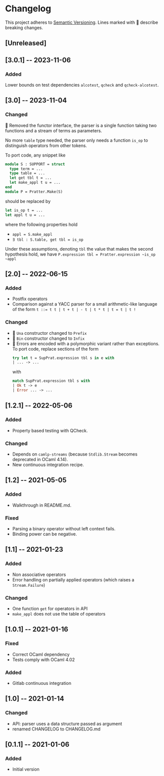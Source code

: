 # Changelog
This project adheres to [Semantic Versioning](https://semver.org/spec/v2.0.0.html).
Lines marked with 🧨 describe breaking changes.

## [Unreleased]

## [3.0.1] -- 2023-11-06

### Added

Lower bounds on test dependencies `alcotest`, `qcheck` and `qcheck-alcotest`.

## [3.0] -- 2023-11-04

### Changed

🧨 Removed the functor interface, the parser is a single function taking two
functions and a stream of terms as parameters.

No more `table` type needed, the parser only needs a function `is_op` to
distinguish operators from other tokens.

To port code, any snippet like
```ocaml
module S : SUPPORT = struct
  type term = ...
  type table = ...
  let get tbl t = ...
  let make_appl t u = ...
end
module P = Pratter.Make(S)
```
should be replaced by
```ocaml
let is_op t = ...
let appl t u = ...
```
where the following properties hold
- `appl = S.make_appl`
- `∃ tbl : S.table, get tbl = is_op`

Under these assumptions,
denoting `tbl` the value that makes the second hypothesis hold,
we have `P.expression tbl = Pratter.expression ~is_op ~appl`

## [2.0] -- 2022-06-15

### Added

- Postfix operators
- Comparison against a YACC parser for a small arithmetic-like language of the form
  `t ::= t t | t + t | - t | t * t | t = t | t !`

### Changed

- 🧨 `Una` constructor changed to `Prefix`
- 🧨 `Bin` constructor changed to `Infix`
- 🧨 Errors are encoded with a polymorphic variant rather than exceptions.
  To port code, replace sections of the form
  ```ocaml
  try let t = SupPrat.expression tbl s in e with
  | ... -> ...
  ```
  with
  ```ocaml
  match SupPrat.expression tbl s with
  | Ok t -> e
  | Error ... -> ...
  ```

## [1.2.1] -- 2022-05-06

### Added

- Property based testing with QCheck.

### Changed

- Depends on `camlp-streams` (because `Stdlib.Stream` becomes deprecated in OCaml 4.14).
- New continuous integration recipe.

## [1.2] -- 2021-05-05

### Added

- Walkthrough in README.md.

### Fixed

- Parsing a binary operator without left context fails.
- Binding power can be negative.

## [1.1] -- 2021-01-23

### Added

- Non associative operators
- Error handling on partially applied operators (which raises a
  `Stream.Failure`)

### Changed

- One function `get` for operators in API
- `make_appl` does not use the table of operators

## [1.0.1] -- 2021-01-16

### Fixed

- Correct OCaml dependency
- Tests comply with OCaml 4.02

### Added

- Gitlab continuous integration

## [1.0] -- 2021-01-14

### Changed

- API: parser uses a data structure passed as argument
- renamed CHANGELOG to CHANGELOG.md

## [0.1.1] -- 2021-01-06

### Added

- Initial version
